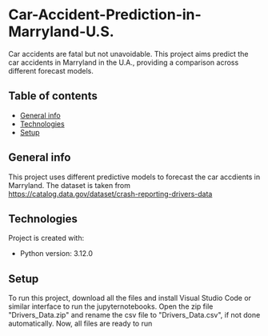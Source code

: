 # Car-Accident-Prediction-in-Marryland-U.S.
Car accidents are fatal but not unavoidable. This project aims predict the car accidents in Marryland in the U.A., providing a comparison across different forecast models.

## Table of contents
* [General info](#general-info)
* [Technologies](#technologies)
* [Setup](#setup)

## General info
This project uses different predictive models to forecast the car accdients in Marryland. The dataset is taken from https://catalog.data.gov/dataset/crash-reporting-drivers-data

## Technologies
Project is created with:
* Python version: 3.12.0

## Setup
To run this project, download all the files and install Visual Studio Code or similar interface to run the jupyternotebooks.
Open the zip file "Drivers_Data.zip" and rename the csv file to "Drivers_Data.csv", if not done automatically.
Now, all files are ready to run
